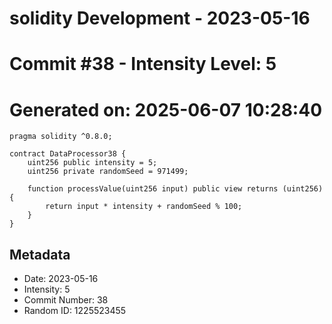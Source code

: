 ﻿# solidity Development - 2023-05-16
# Commit #38 - Intensity Level: 5
# Generated on: 2025-06-07 10:28:40
```solidity
pragma solidity ^0.8.0;

contract DataProcessor38 {
    uint256 public intensity = 5;
    uint256 private randomSeed = 971499;

    function processValue(uint256 input) public view returns (uint256) {
        return input * intensity + randomSeed % 100;
    }
}
```
## Metadata
- Date: 2023-05-16
- Intensity: 5
- Commit Number: 38
- Random ID: 1225523455

